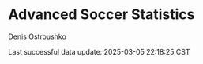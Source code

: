 # Advanced Soccer Statistics
Denis Ostroushko

<!-- gfm -->

Last successful data update: 2025-03-05 22:18:25 CST
